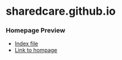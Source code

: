 # sharedcare.github.io

### Homepage Preview
- [Index file](/index.html)
- [Link to hompage](https://homepage.divms.uiowa.edu/~ychen261/)
